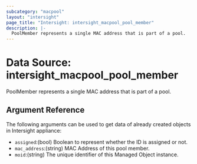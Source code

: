 ```yaml
---
subcategory: "macpool"
layout: "intersight"
page_title: "Intersight: intersight_macpool_pool_member"
description: |-
  PoolMember represents a single MAC address that is part of a pool.
---
```


# Data Source: intersight_macpool_pool_member
PoolMember represents a single MAC address that is part of a pool.
## Argument Reference
The following arguments can be used to get data of already created objects in Intersight appliance:
* `assigned`:(bool) Boolean to represent whether the ID is assigned or not. 
* `mac_address`:(string) MAC Address of this pool member. 
* `moid`:(string) The unique identifier of this Managed Object instance. 
